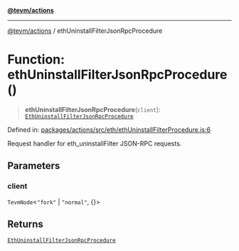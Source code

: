 [**@tevm/actions**](../README.md)

***

[@tevm/actions](../globals.md) / ethUninstallFilterJsonRpcProcedure

# Function: ethUninstallFilterJsonRpcProcedure()

> **ethUninstallFilterJsonRpcProcedure**(`client`): [`EthUninstallFilterJsonRpcProcedure`](../type-aliases/EthUninstallFilterJsonRpcProcedure.md)

Defined in: [packages/actions/src/eth/ethUninstallFilterProcedure.js:6](https://github.com/evmts/tevm-monorepo/blob/main/packages/actions/src/eth/ethUninstallFilterProcedure.js#L6)

Request handler for eth_uninstallFilter JSON-RPC requests.

## Parameters

### client

`TevmNode`\<`"fork"` \| `"normal"`, \{\}\>

## Returns

[`EthUninstallFilterJsonRpcProcedure`](../type-aliases/EthUninstallFilterJsonRpcProcedure.md)

